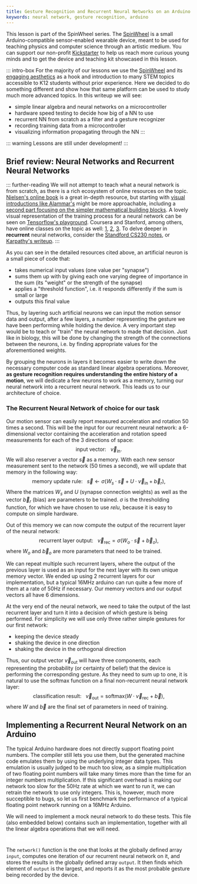 ```yaml
---
title: Gesture Recognition and Recurrent Neural Networks on an Arduino
keywords: neural network, gesture recognition, arduino
---
```


This lesson is part of the SpinWheel series. The
[SpinWheel](https://www.kickstarter.com/projects/spinwheel/447670470)
is a small Arduino-compatible sensor-enabled wearable device, meant to be used
for teaching physics and computer science through an artistic medium. You can
support our non-profit
[Kickstarter](https://www.kickstarter.com/projects/spinwheel/447670470)
to help us reach more curious young minds and to get the device and teaching
kit showcased in this lesson.

::: intro-box
For the majority of our lessons we use the [SpinWheel](https://www.kickstarter.com/projects/spinwheel/447670470) and its [engaging aesthetics](https://spinwearables.com) as a hook and introduction to many STEM topics accessible to K12 students without prior experience. Here we decided to do something different and show how that same platform can be used to study much more advanced topics. In this writeup we will see:

- simple linear algebra and neural networks on a microcontroller
- hardware speed testing to decide how big of a NN to use
- recurrent NN from scratch as a filter and a gesture recognizer
- recording training data from a microcontroller
- visualizing information propagating through the NN
:::

::: warning
Lessons are still under development!
:::

## Brief review: Neural Networks and Recurrent Neural Networks

::: further-reading
We will not attempt to teach what a neural network is from scratch, as there is
a rich ecosystem of online resources on the topic.
[Nielsen's online book](http://neuralnetworksanddeeplearning.com/index.html)
is a great in-depth resource, but starting with
[visual introductions like Alammar's](https://jalammar.github.io/visual-interactive-guide-basics-neural-networks/)
might be more approachable, including a
[second part focusing on the simpler mathematical building blocks](https://jalammar.github.io/feedforward-neural-networks-visual-interactive/).
A lovely visual representation of the training process for a neural network can
be seen on
[Tensorflow's playground](http://playground.tensorflow.org).
Coursera and Stanford, among others, have online classes on the topic as well:
[1](https://www.coursera.org/learn/machine-learning),
[2](https://cs230.stanford.edu/),
[3](http://cs231n.stanford.edu/).
To delve deeper in **recurrent** neural networks, consider the
[Standford CS230 notes](https://stanford.edu/~shervine/teaching/cs-230/cheatsheet-recurrent-neural-networks),
or [Karpathy's writeup](https://karpathy.github.io/2015/05/21/rnn-effectiveness/).
:::

As you can see in the detailed resources cited above, an artificial neuron is a small piece of code that:

- takes numerical input values (one value per "synapse")
- sums them up with by giving each one varying degree of importance in the sum (its "weight" or the strength of the synapse)
- applies a "threshold function", i.e. it responds differently if the sum is small or large 
- outputs this final value

Thus, by layering such artificial neurons we can input the motion sensor data
and output, after a few layers, a number representing the gesture we
have been performing while holding the device. A very important step would be
to teach or "train" the neural network to made that decision. Just like in
biology, this will be done by changing the strength of the connections between
the neurons, i.e. by finding appropriate values for the aforementioned weights.

By grouping the neurons in layers it becomes easier to write down the necessary
computer code as standard linear algebra operations. Moreover, **as gesture
recognition requires understanding the entire history of a motion**, we will
dedicate a few neurons to work as a memory, turning our neural network into a
recurrent neural network. This leads us to our architecture of choice.

### The Recurrent Neural Network of choice for our task

Our motion sensor can easily report measured acceleration and rotation 50 times
a second. This will be the input for our recurrent neural network: a
6-dimensional vector containing the acceleration and rotation speed
measurements for each of the 3 directions of space:
$$\text{input vector:}\ \ \ \vec{v}_\textrm{in}.$$
We will also reserver a vector $\vec{s}$ as a memory. With each new sensor
measurement sent to the network (50 times a second), we will update that memory
in the following way:
$$\text{memory update rule:}\ \ \ \vec{s}\leftarrow \sigma(W_s\cdot\vec{s}+U\cdot\vec{v}_\textrm{in}+\vec{b}_r),$$
Where the matrices $W_s$ and $U$ (synapse connection weights) as well as the
vector $\vec{b}_r$ (bias) are parameters to be trained. $\sigma$ is the thresholding function, for which we have chosen to use $relu$, because it is easy to compute on simple hardware.

Out of this memory we can now compute the output of the recurrent layer of the
neural network:
$$\text{recurrent layer output:}\ \ \ \vec{v}_\textrm{rec}=\sigma(W_o\cdot\vec{s}+\vec{b}_o),$$
where $W_o$ and $\vec{b}_o$ are more parameters that need to be trained.

We can repeat multiple such recurrent layers, where the output of the previous
layer is used as an input for the next layer with its own unique memory vector.
We ended up using 2 recurrent layers for our implementation, but a typical
16MHz arduino can run quite a few more of them at a rate of 50Hz if necessary.
Our memory vectors and our output vectors all have 6 dimensions.

At the very end of the neural network, we need to take the output of the last
recurrent layer and turn it into a decision of which gesture is being
performed. For simplicity we will use only three rather simple gestures for our first network:

- keeping the device steady
- shaking the device in one direction
- shaking the device in the orthogonal direction

Thus, our output vector $\vec{v}_\textrm{out}$ will have three components, each
representing the probability (or certainty of belief) that the device is
performing the corresponding gesture. As they need to sum up to one, it is
natural to use the $\textrm{softmax}$ function on a final non-recurrent neural
network layer:
$$\text{classification result:}\ \ \ \vec{v}_\textrm{out}=\textrm{softmax}(W\cdot\vec{v}_\textrm{rec}+\vec{b}),$$
where $W$ and $\vec{b}$ are the final set of parameters in need of training.

## Implementing a Recurrent Neural Network on an Arduino

The typical Arduino hardware does not directly support floating point numbers.
The compiler still lets you use them, but the generated machine code emulates
them by using the underlying integer data types. This emulation is usually
judged to be much too slow, as a simple multiplication of two floating point
numbers will take many times more than the time for an integer numbers
multiplication. If this significant overhead is making our network too slow for
the 50Hz rate at which we want to run it, we can retrain the network to use
only integers. This is, however, much more succeptible to bugs, so let us first
benchmark the performance of a typical floating point network running on a
16MHz Arduino.

We will need to implement a mock neural network to do these tests. This file
(also embedded below) contains such an implementation, together with all the
linear algebra operations that we will need.

<style>
  iframe {
    width: 95%;
    height: 0.3vh;
  }
</style>
<script>
  function cleanIframe(obj) {
    var l = obj.contentWindow.document.getElementById('license');
    l.parentElement.removeChild(l);
    var n = obj.contentWindow.document.getElementsByClassName('nav')[0];
    n.parentElement.removeChild(n);
    var i = obj.contentWindow.document.getElementById('isso-thread');
    i.parentElement.removeChild(i);
  }
</script>
<iframe src="/codedoc/examples/RNN/net.h.html" frameborder="0" scrolling="no" onload="cleanIframe(this)"></iframe>

The `network()` function is the one that looks at the globally defined array
`input`, computes one iteration of our recurrent neural network on it, and
stores the results in the globally defined array `output`. It then finds which
element of `output` is the largest, and reports it as the most probable gesture
being recorded by the device.


